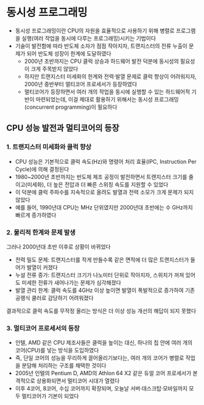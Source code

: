 # 동시성 프로그래밍

- 동시성 프로그래밍이란 CPU의 자원을 효율적으로 사용하기 위해 병렬로 프로그램을 실행(여러 작업을 동시에 다루는 프로그래밍)시키는 기법이다
- 기술이 발전함에 따라 반도체 소자가 점점 작아지자, 트랜지스터의 전류 누출이 문제가 되어 반도체 성장이 한계에 도달하였다
  - 2000년 초반까지는 CPU 클럭 상승과 하드웨어 발전 덕분에 동시성의 필요성이 크게 주목받지 않았다
  - 하지만 트랜지스터 미세화의 한계와 전력·발열 문제로 클럭 향상이 어려워지자, 2000년 중반부터 멀티코어 프로세서가 등장하였다
  - 멀티코어가 등장하면서 여러 개의 작업을 동시에 실행할 수 있는 하드웨어적 기반이 마련되었는데, 이걸 제대로 활용하기 위해서는 동시성 프로그래밍(concurrent programming)이 필요하다

## CPU 성능 발전과 멀티코어의 등장

### 1. 트랜지스터 미세화와 클럭 향상
- CPU 성능은 기본적으로 클럭 속도(Hz)와 명령어 처리 효율(IPC, Instruction Per Cycle)에 의해 결정된다  
- 1980~2000년 초반까지는 반도체 제조 공정이 발전하면서 트랜지스터 크기를 줄이고(미세화), 더 높은 전압과 더 빠른 스위칭 속도를 지원할 수 있었다  
- 이 덕분에 클럭 주파수를 지속적으로 올려도 발열과 전력 소모가 크게 문제가 되지 않았다  
- 예를 들어, 1990년대 CPU는 MHz 단위였지만 2000년대 초반에는 수 GHz까지 빠르게 증가하였다  

### 2. 물리적 한계와 문제 발생
그러나 2000년대 초반 이후로 상황이 바뀌었다  

- 전력 밀도 문제: 트랜지스터를 작게 만들수록 같은 면적에 더 많은 트랜지스터가 들어가 발열이 커졌다  
- 누설 전류 증가: 트랜지스터 크기가 나노미터 단위로 작아지자, 스위치가 꺼져 있어도 미세한 전류가 새어나가는 문제가 심각해졌다  
- 발열 관리 한계: 클럭 속도를 4GHz 이상 높이면 발열이 폭발적으로 증가하여 기존 공랭식 쿨러로 감당하기 어려워졌다  

결과적으로 클럭 속도를 무작정 올리는 방식은 더 이상 성능 개선의 해답이 되지 못했다  

### 3. 멀티코어 프로세서의 등장
- 인텔, AMD 같은 CPU 제조사들은 클럭을 높이는 대신, 하나의 칩 안에 여러 개의 코어(CPU)를 넣는 방식을 도입하였다  
- 즉, 단일 코어의 성능을 무리하게 끌어올리기보다는, 여러 개의 코어가 병렬로 작업을 분담해 처리하는 구조를 채택한 것이다  
- 2005년 인텔의 Pentium D, AMD의 Athlon 64 X2 같은 듀얼 코어 프로세서가 본격적으로 상용화되면서 멀티코어 시대가 열렸다  
- 이후 4코어, 8코어, 수십 코어까지 확장되며, 오늘날 서버·데스크탑·모바일까지 모두 멀티코어가 기본이 되었다  
